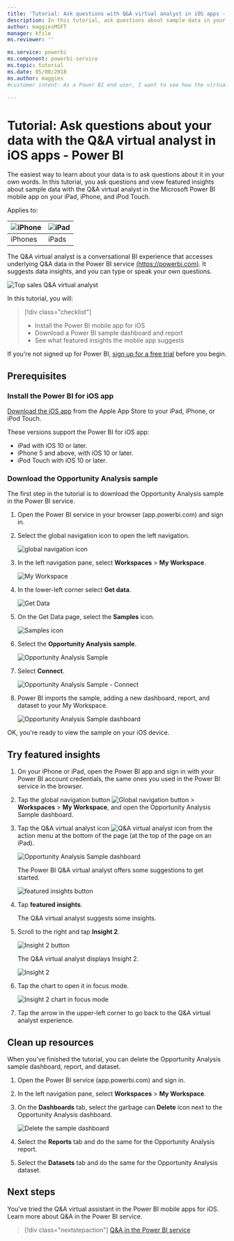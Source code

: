 ```yaml
---
title: 'Tutorial: Ask questions with Q&A virtual analyst in iOS apps - Power BI'
description: In this tutorial, ask questions about sample data in your own words with the Q&A virtual analyst in the Power BI mobile app on on your iOS device.
author: maggiesMSFT
manager: kfile
ms.reviewer: ''

ms.service: powerbi
ms.component: powerbi-service
ms.topic: tutorial
ms.date: 05/08/2018
ms.author: maggies
#customer intent: As a Power BI end user, I want to see how the virtual analyst works in the iOS mobile apps so I can use the analyst to explore my own data. 

---
```

# Tutorial: Ask questions about your data with the Q&A virtual analyst in iOS apps - Power BI

The easiest way to learn about your data is to ask questions about it in your own words. In this tutorial, you ask questions and view featured insights about sample data with the Q&A virtual analyst in the Microsoft Power BI mobile app on your iPad, iPhone, and iPod Touch. 

Applies to:

| ![iPhone](media/tutorial-mobile-apps-ios-qna/iphone-logo-50-px.png) | ![iPad](media/tutorial-mobile-apps-ios-qna/ipad-logo-50-px.png) |
|:--- |:--- |
| iPhones |iPads |

The Q&A virtual analyst is a conversational BI experience that accesses underlying Q&A data in the Power BI service [(https://powerbi.com)](https://powerbi.com). It suggests data insights, and you can type or speak your own questions.

![Top sales Q&A virtual analyst](media/tutorial-mobile-apps-ios-qna/power-bi-ios-q-n-a-top-sale-intro.png)

In this tutorial, you will:

> [!div class="checklist"]
> * Install the Power BI mobile app for iOS
> * Download a Power BI sample dashboard and report
> * See what featured insights the mobile app suggests

If you're not signed up for Power BI, [sign up for a free trial](https://app.powerbi.com/signupredirect?pbi_source=web) before you begin.

## Prerequisites

### Install the Power BI for iOS app
[Download the iOS app](http://go.microsoft.com/fwlink/?LinkId=522062 "Download the iPhone app")  from the Apple App Store to your iPad, iPhone, or iPod Touch.

These versions support the Power BI for iOS app:
- iPad with iOS 10 or later.
- iPhone 5 and above, with iOS 10 or later. 
- iPod Touch with iOS 10 or later.

### Download the Opportunity Analysis sample
The first step in the tutorial is to download the Opportunity Analysis sample in the Power BI service.

1. Open the Power BI service in your browser (app.powerbi.com) and sign in.

1. Select the global navigation icon to open the left navigation.

    ![global navigation icon](media/tutorial-mobile-apps-ios-qna/power-bi-android-quickstart-global-nav-icon.png)

2. In the left navigation pane, select **Workspaces** > **My Workspace**.

    ![My Workspace](media/tutorial-mobile-apps-ios-qna/power-bi-android-quickstart-my-workspace.png)

3. In the lower-left corner select **Get data**.
   
    ![Get Data](media/tutorial-mobile-apps-ios-qna/power-bi-get-data.png)

3. On the Get Data page, select the **Samples** icon.
   
   ![Samples icon](media/tutorial-mobile-apps-ios-qna/power-bi-samples-icon.png)

4. Select the **Opportunity Analysis sample**.
 
    ![Opportunity Analysis Sample](media/tutorial-mobile-apps-ios-qna/power-bi-oa.png)
 
8. Select **Connect**.  
  
   ![Opportunity Analysis Sample - Connect](media/tutorial-mobile-apps-ios-qna/opportunity-connect.png)
   
5. Power BI imports the sample, adding a new dashboard, report, and dataset to your My Workspace.
   
   ![Opportunity Analysis Sample dashboard](media/tutorial-mobile-apps-ios-qna/power-bi-service-opportunity-sample.png)

OK, you're ready to view the sample on your iOS device.

## Try featured insights
1. On your iPhone or iPad, open the Power BI app and sign in with your Power BI account credentials, the same ones you used in the Power BI service in the browser.

1.  Tap the global navigation button ![Global navigation button](media/mobile-ipad-app-get-started/power-bi-iphone-global-nav-button.png) > **Workspaces** > **My Workspace**, and open the Opportunity Analysis Sample dashboard.

2. Tap the Q&A virtual analyst icon ![Q&A virtual analyst icon](media/tutorial-mobile-apps-ios-qna/power-bi-ios-q-n-a-icon.png) from the action menu at the bottom of the page (at the top of the page on an iPad).

     ![Opportunity Analysis Sample dashboard](media/tutorial-mobile-apps-ios-qna/power-bi-ios-qna-opportunity-analysis.png)

     The Power BI Q&A virtual analyst offers some suggestions to get started.

     ![featured insights button](media/tutorial-mobile-apps-ios-qna/power-bi-ios-qna-suggest-insights.png)
3. Tap **featured insights**.

     The Q&A virtual analyst suggests some insights.
4. Scroll to the right and tap **Insight 2**.

    ![Insight 2 button](media/tutorial-mobile-apps-ios-qna/power-bi-ios-qna-suggest-insight-2.png)

     The Q&A virtual analyst displays Insight 2.

    ![Insight 2](media/tutorial-mobile-apps-ios-qna/power-bi-ios-qna-show-insight-2.png)
5. Tap the chart to open it in focus mode.

    ![Insight 2 chart in focus mode](media/tutorial-mobile-apps-ios-qna/power-bi-ios-qna-open-insight-2.png)
6. Tap the arrow in the upper-left corner to go back to the Q&A virtual analyst experience.

## Clean up resources

When you've finished the tutorial, you can delete the Opportunity Analysis sample dashboard, report, and dataset.

1. Open the Power BI service (app.powerbi.com) and sign in.

2. In the left navigation pane, select **Workspaces** > **My Workspace**.

3. On the **Dashboards** tab, select the garbage can **Delete** icon next to the Opportunity Analysis dashboard.

    ![Delete the sample dashboard](media/tutorial-mobile-apps-ios-qna/power-bi-service-delete-opportunity-sample.png)

4. Select the **Reports** tab and do the same for the Opportunity Analysis report.

5. Select the **Datasets** tab and do the same for the Opportunity Analysis dataset.


## Next steps

You've tried the Q&A virtual assistant in the Power BI mobile apps for iOS. Learn more about Q&A in the Power BI service.
> [!div class="nextstepaction"]
> [Q&A in the Power BI service](/.power-bi-q-and-a.md)

